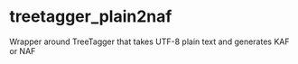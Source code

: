 # treetagger_plain2naf
Wrapper around TreeTagger that takes UTF-8 plain text and generates KAF or NAF
